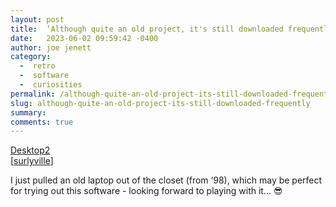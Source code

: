 ```yaml
---
layout: post
title:  ‘Although quite an old project, it's still downloaded frequently.’
date:   2023-06-02 09:59:42 -0400
author: joe jenett
category:
  -  retro
  -  software
  -  curiosities
permalink: /although-quite-an-old-project-its-still-downloaded-frequently/
slug: although-quite-an-old-project-its-still-downloaded-frequently
summary: 
comments: true
---
```

<p><a title="Desktop2" href="http://www.mevis-research.de/~ritter/awakeideas/desktop.html">Desktop2</a><br>[<a title="surlyville" href="https://pinboard.in/u:surlyville">surlyville</a>]</p>
I just pulled an old laptop out of the closet (from ‘98), which may be perfect for trying out this software - looking forward to playing with it... 😎

<a href="https://brid.gy/publish/mastodon"></a>